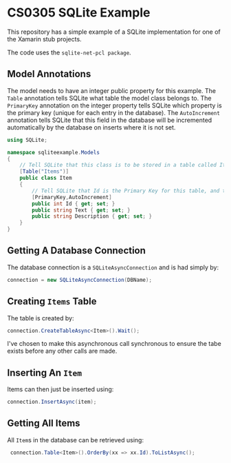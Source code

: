 # CS0305 SQLite Example

This repository has a simple example of a SQLite implementation for one of the Xamarin stub projects.

The code uses the `sqlite-net-pcl package`.

## Model Annotations

The model needs to have an integer public property for this example.  The `Table` annotation tells SQLite 
what table the model class belongs to.  The `PrimaryKey` annotation on the integer property tells SQLite which 
property is the primary key (unique for each entry in the database).  The `AutoIncrement` annotation tells SQLite that
this field in the database will be incremented automatically by the database on inserts where it is not set.

```C#
using SQLite;

namespace sqliteexample.Models
{
    // Tell SQLite that this class is to be stored in a table called Items.
    [Table("Items")]
    public class Item
    {
        // Tell SQLite that Id is the Primary Key for this table, and to autoincrement it.
        [PrimaryKey,AutoIncrement]
        public int Id { get; set; }
        public string Text { get; set; }
        public string Description { get; set; }
    }
}
````

## Getting A Database Connection

The database connection is a `SQLiteAsyncConnection` and is had simply by:

```C#
connection = new SQLiteAsyncConnection(DBName);
```

## Creating `Items` Table

The table is created by:

```C#
connection.CreateTableAsync<Item>().Wait();
```

I've chosen to make this asynchronous call synchronous to ensure the tabe exists before any
other calls are made.

## Inserting An `Item`

Items can then just be inserted using:

```C#
connection.InsertAsync(item);
```

## Getting All Items

All `Item`s in the database can be retrieved using:

```C#
 connection.Table<Item>().OrderBy(xx => xx.Id).ToListAsync();
 ```
